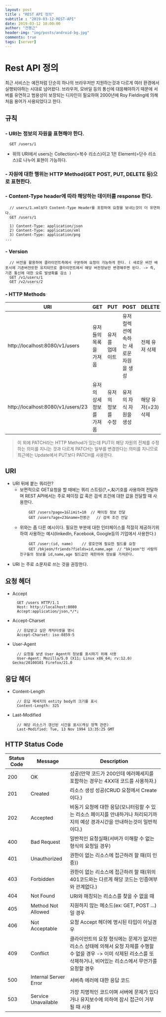 ```yaml
---
layout: post
title : "REST API 정의"
subtitle : "2019-03-12-REST-API"
date: 2019-03-12 18:00:00
author: "전봉근"
header-img: "img/posts/android-bg.jpg"
comments: true
tags: [server]
---
```


# Rest API 정의
최근 서비스는 예전처럼 단순히 하나의 브라우저만 지원하는것과 다르게 여러 환경에서 실행되야하는 시대로 넘어왔다. 브라우저, 모바일 등의 통신에 대응해야하기 때문에 서버를 유연하고 범용성이 보장되는 디자인이 필요하여 2000년에 Roy Fielding에 의해 처음 용어가 사용되었다고 한다.


## 규칙
### - URI는 **정보의 자원**을 표현해야 한다. 
  ```
    GET /users/1
  ```
  - 위의 URI에서 users는 Collection(=복수 리소스)이고 1은 Element(=단수 리소스)로 나누어 표현이 가능하다.
### - 자원에 대한 행위는 HTTP Method(GET POST, PUT, DELETE 등)으로 표현한다.
### - Content-Type header에 따라 해당하는 데이터를 response 한다.
  ```
    // users/1.xml보다 Content-Type Header를 포함하여 요청을 보내는것이 더 유연하다.
    GET /users/1

    1) Content-Type: application/json
    2) Content-Type: application/xml
    3) Content-Type: application/png
  ...
  ```
### - Version
  ```
    // 버전을 활용하여 클라이언트측에서 구분하여 요청이 가능하게 한다. ( 새로운 버전 배포시에 기존버전또한 유지되므로 클라이언트에서 해당 버전정보만 변경해주면 된다. -> 즉, 기존 통신에 대한 오류 발생확률 감소 )
    GET /v1/users/1
    GET /v2/users/2
  ```
### - HTTP Methods
| URI | GET | PUT | POST | DELETE |  
|--------|--------|--------|--------|--------|  
| http://localhost:8080/v1/users | 유저들의 목록을 가져옴 | 유저를 업데이트 | 유저 컬렉션에 속하는 새로운 자원을 생성 | 전체 유저 삭제 |  
| http://localhost:8080/v1/users/23 | 유저의 상세 정보를 가져옴 | 유저의 정보를 수정 | 유저의 자식 자원을 생성 | 해당 유저(=23) 삭제 |

> 이 외에 PATCH라는 HTTP Method가 있는데 PUT이 해당 자원의 전체를 수정하는 의미를 지니는 것과 다르게 PATCH는 일부를 변경한다는 의미를 지니므로 최근에는 Update에서 PUT보다 PATCH를 사용한다.

## URI
- URI 뒤에 붙는 쿼리란?
  - 보편적으로 GET요청을 할 때에는 쿼리 스트링(?,=,&)기호를 사용하여 전달하며 REST API에서는 주로 페이징 값 혹은 검색 조건에 대한 값을 전달할 때 사용한다.
    ```
        GET /users?page=1&limit=10  // 페이징 정보 전달
        GET /users?age=23&name=전봉근   // 검색 조건 전달
    ```
  - 위와는 좀 다른 예시이다. 필요한 부분에 대한 인터페이스를 적절히 제공하기위하여 사용하는 예시(linkedIn, Facebook, Google등의 기업에서 사용한다.)
    ```
        GET /user:(id, name)    // 괄호안에 필요한 필드를 요청
        GET /bkjeon/friends?fields=id,name,age  // "bkjeon"인 사람의 친구들의 정보를 id,name,age 필드값만 제한하여 정보를 가져온다.
    ```
- URI 는 주로 소문자로 쓰는 것을 권장한다.


## 요청 헤더
- Accept
  ```
    GET /users HTTP/1.1
    Host: http://localhost:8080
    Accept:application/json,*/*;
  ```
- Accept-Charset
  ```
    // 응답받고 싶은 캐릭터셋을 명시
    Accept-Charset: iso-8859-5
  ```

- User-Agent
  ```
    // 요청을 보낸 User Agent의 정보를 표시하기 위해 사용
    User-Agent: Mozilla/5.0 (X11; Linux x86_64; rv:12.0) Gecko/20100101 Firefox/21.0
  ```


## 응답 헤더
- Content-Length
  ```
    // 응답 메세지의 entity body의 크기를 표시
    Content-Length: 325
  ```

- Last-Modified
  ```
    // 해당 리소스가 갱신된 시간을 표시(캐싱 정책 관련)
    Last-Modified: Tue, 13 Nov 1994 13:35:25 GMT
  ```


## HTTP Status Code
| Status Code | Message | Description |  
|--------|--------|--------|  
| 200 | OK | 성공(만약 코드가 200인데 에러메세지를 포함하는 경우는 4XX대 코드를 사용하자.) |  
| 201 | Created | 리소스 생성 성공(CRUD 요청에서 Create이다.) |  
| 202 | Accepted | 비동기 요청에 대한 응답(모니터링할 수 있는 리소스 페이지를 안내하거나 처리되기까지의 예상 경과시간을 안내하는것이 일반적이다.) |  
| 400 | Bad Request | 일반적인 요청실패(서버가 이해할 수 없는 형식의 요청일 경우) |  
| 401 | Unauthorized | 권한이 없는 리소스에 접근하려 할 때(미 인증)) |  
| 403 | Forbidden | 권한이 없는 리소스에 접근하려 할 때(위의 401코드와는 다르게 해당 코드는 인증여부와 관계없다.) |  
| 404 | Not Found | URI와 매칭되는 리소스를 찾을 수 없을 때 |  
| 405 | Method Not Allowed | 지원하지 않는 메소드(ex: GET, POST ...)일 경우 |  
| 406 | Not Acceptable | 요청 Accept 헤더에 명시된 타입이 아닐경우 |  
| 409 | Conflict | 클라이언트의 요청 형식에는 문제가 없지만 리소스 상태에 의해서 요청 자체를 수행할 수 없을 경우 -> 이미 삭제된 리소스를 또 삭제하거나, 비어있는 리소스에서 무언가를 요청할 경우 |  
| 500 | Internal Server Error | 서버측 에러에 대한 응답 코드 |  
| 503 | Service Unavailable | 가장 치명적인 코드이며 서버에 문제가 있다거나 유지보수에 의하여 잠시 접근이 거부 될 때 사용 |